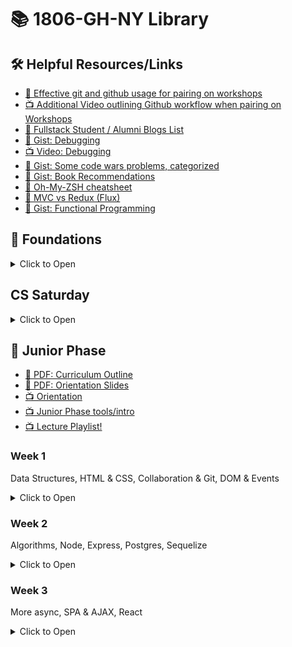 # 📚 1806-GH-NY Library

## 🛠️ Helpful Resources/Links

* [📖 Effective git and github usage for pairing on workshops](https://gist.github.com/omriBernstein/4fd2c21be8416d5e5a69aabc6fa94b82)
* [📺 Additional Video outlining Github workflow when pairing on Workshops](http://www.youtube.com/watch?v=VJHyW8OmSaI)
* [📖 Fullstack Student / Alumni Blogs List](https://github.com/FullstackAcademy/student-blogs)
* [📖 Gist: Debugging](https://gist.github.com/glebec/8a0d06e54a4b3f95a33392f948e97b6a)
* [📺 Video: Debugging](https://youtu.be/-NoR8H_mrC0)
* [📖 Gist: Some code wars problems, categorized](https://gist.github.com/joedotjs/7614f84264bf20e49d39)
* [📖 Gist: Book Recommendations](https://gist.github.com/glebec/c8139b51feb86005504810b8f58a696c)
* [📖 Oh-My-ZSH cheatsheet](https://github.com/robbyrussell/oh-my-zsh/wiki/Cheatsheet)
* [📖 MVC vs Redux (Flux)](https://blog.gisspan.com/2017/02/Redux-Vs-MVC,-Why-and-How.html)
* [📖 Gist: Functional Programming](https://gist.github.com/glebec/a5c9309c7615d4bbdb838a4973e0f9d7)

## 🥚 Foundations

<details><summary>Click to Open</summary>

### Fullstack Test First Solution Videos

* [📺 01 Properties](https://www.youtube.com/watch?v=YDoRg2topuA)
* [📺 02 Calculator](https://www.youtube.com/watch?v=komtSeCkzCA)
* [📺 03 RPN Calculator Playlist](https://www.youtube.com/playlist?list=PLx0iOsdUOUmnfk2sgE6qjfmAk6vbQVcNG)
* [📺 04 Loops Playlist](https://www.youtube.com/watch?v=66bl0bvyH2M&list=PLx0iOsdUOUmmHlW6T7IPy8uyiSgZp9R-E)
* [📺 05 Functions](https://www.youtube.com/watch?v=oAHIBcmFUsg)
* [📺 06 Functional](https://www.youtube.com/watch?v=fbf7aLX9dx4)
* [📺 07 Mammals](https://www.youtube.com/playlist?list=PLx0iOsdUOUmkJGuH7-4KJ6dToxFJzgVFh)
* [📺 08 Recursion](https://www.youtube.com/playlist?list=PLx0iOsdUOUmmrCVtFYTSvFgytB34qWT8a)

</details>

## CS Saturday

<details><summary>Click to Open</summary>

### Compilers

- [📺 Lecture](https://youtu.be/FE5MhiYjsA4)
- [📺 Review](https://youtu.be/WU5yKOa3Sjw)

### FQL

- [📺 Lecture: FQL Intro](https://youtu.be/4A1fxp43OHc)
- [📺 Live Review: FQL Parts I and II](https://youtu.be/S8MMP0q9ZI8)
- [📺 Lecture: Indexing](https://youtu.be/zA4wxpdfrHM)
- [📺 Live Review: FQL Part III](https://youtu.be/5LWxYajTg7M)

</details/>

## 🐛 Junior Phase

* [📖 PDF: Curriculum Outline](01-junior/Fullstack%20Academy%20Junior%20Phase%20Outline.pdf)
* [📖 PDF: Orientation Slides](01-junior/Orientation%20-%20Grace%20Hopper.pdf)
* [📺 Orientation](https://youtu.be/rKcrLXQH4Lk)
* [📺 Junior Phase tools/intro](https://youtu.be/jMeszg4C_YY)
* [📺 Lecture Playlist!](https://www.youtube.com/playlist?list=PLx0iOsdUOUmmjiVfw1_3SXAMvECArx9V2)


### Week 1

Data Structures, HTML & CSS, Collaboration & Git, DOM & Events

<details><summary>Click to Open</summary>

#### Day 1

##### Data Structures & Abstract Data Types

* Pre-Work: [📺 Computer Science Fundamentals](https://www.youtube.com/watch?v=5pmSAEeMsfo)

Topic | Lecture | Slides | Solution | Review
------|---------|--------|----------|-------
Stacks, Queues, DSs, ADTs | [📺][ds-1a] | [🖼️][ds-1b] | — | —
Linked Lists | [📺][ds-2a] | [🖼️][ds-2b] | [👾][ds-2c] | [📺][ds-2d]
Binary Search Trees | [📺][ds-3a] | [🖼️][ds-3b] | [👾][ds-3c] | [📺][ds-3d]
Hash Tables | [📺][ds-4a] | — | — | —

* Homework
  * Review the solution videos / code
  * [📺 Hash Table lecture][ds-4a]
* Extra challenges
  * Implement stacks & queues using an array + variables, but NO array methods or `length`.
  * Implement stacks & queues using your linked list.

[ds-1a]: https://youtu.be/vg4XfwUctWE
[ds-1b]: 01-junior/01-data-structures/stacks-queues.pdf
[ds-2a]: https://youtu.be/k25uk-O6tMg
[ds-2b]: 01-junior/01-data-structures/linked-list.pdf
[ds-2c]: 01-junior/01-data-structures/PairExercise.LinkedList.Solution
[ds-2d]: https://www.youtube.com/playlist?list=PLx0iOsdUOUmmR3kE0iA2eIYNS_beMg8ti
[ds-3a]: https://youtu.be/tBhRMZFqZrc
[ds-3b]: 01-junior/01-data-structures/binary-search-tree.pdf
[ds-3c]: 01-junior/01-data-structures/PairExercise.BinarySearchTree.Solution
[ds-3d]: https://www.youtube.com/playlist?list=PLx0iOsdUOUmkvOhyAm1NUJ023D8PyaD-B
[ds-4a]: https://youtu.be/_ly0_BpLJdk

#### Day 2

##### HTML & CSS

* Pre-Work: see pre-reading in LearnDot workshops for Tuesday!

Topic | Lecture | Slides | Solution | Review
------|---------|--------|----------|-------
HTML & CSS | [📺][htmlcss-lec] | [🖼️][htmlcss-slides] | - | -
Intro To Boxing | [📺][boxing-lec] | [🖼️][boxing-slides] | - | -
Flexbox | [📺][flexbox-lec] | [🖼️][flexbox-slides] | - | -

* Homework
  * [📺 Landing Site Solution][landing-solution]
  * [📚 CSS Tricks - Flexbox][css-tricks-flexbox]
* Utility
  * [💻 Codepen][codepen]
* Bonus Fun
  * [🎨 A Single Div][single-div]
  * [🐸 Flexbox Froggy][flexbox-frog]
  * [☣ Flexbox Zombies][flexbox-zombies]
  * [🌸 CSS Zen Garden][css-zen-garden]

[htmlcss-lec]: https://www.youtube.com/watch?v=dIYUWpMWEUU
[htmlcss-slides]: 01-junior/02-css/html_and_css.pdf
[boxing-lec]: https://www.youtube.com/watch?v=Xt2KCME1gIw
[boxing-slides]: 01-junior/02-css/intro_to_boxing.pdf
[flexbox-lec]: https://www.youtube.com/watch?v=SPW0HeI8u6E
[flexbox-slides]: 01-junior/02-css/flexbox.pdf
[landing-solution]: https://www.youtube.com/watch?v=yTH1Wdl_ep8
[flexbox-frog]: https://flexboxfroggy.com/
[flexbox-zombies]: https://flexboxzombies.com/p/flexbox-zombies
[single-div]: https://a.singlediv.com/
[codepen]: https://codepen.io/
[css-tricks-flexbox]: https://css-tricks.com/snippets/css/a-guide-to-flexbox/
[css-zen-garden]: http://csszengarden.com/

##### Collaboration and Git

* Pre-Work: see pre-reading in LearnDot workshops for Wednesday!

Topic | Lecture | Slides | Solution | Review
------|---------|--------|----------|-------
Pairing | [📺][pairing-video-1] | [🖼️][pairing-slides-1] | - | -
Git - Getting Confident | [📺][pairing-video-2] | [🖼️][pairing-slides-2] | - | -
Practical Debugging - Prevention | [📺][pairing-video-3] | [🖼️][pairing-slides-3] | - | -
Practical Debugging - DDT | [📺][pairing-video-4] | [🖼️][pairing-slides-4] | - | -

* Homework
  * [📚 debugging homework][pairing-debugging-homework]
  * [📚 configuring Git][https://gist.github.com/cassiozen/340b664c6b0c4b01d17dd15f835344e4]
  * [📚 Implicit Association Test][https://implicit.harvard.edu/implicit/takeatest.html]

* Resources
  * [💻 git workflow exercise][pairing-git-workflow-exercise]


[pairing-debugging-homework]: 01-junior/03-collaboration/javascript-debugging-homework.md
[pairing-slides-1]: 01-junior/03-collaboration/pair-programming.pdf
[pairing-video-1]: https://youtu.be/FG1v9ifF-lg
[pairing-slides-2]: 01-junior/03-collaboration/git.pdf
[pairing-video-2]: https://youtu.be/tD48EqqK3pE
[pairing-slides-3]: 01-junior/03-collaboration/debugging-prevention.pdf
[pairing-video-3]: https://youtu.be/b9_gGXlpjEU
[pairing-slides-4]: 01-junior/03-collaboration/debugging-detection-diagnosis.pdf
[pairing-video-4]: https://youtu.be/T09XFKbZ1sk
[pairing-git-workflow-exercise]: http://git.fullstackacademy.com/

##### DOM and Events

Topic | Lecture | Slides | Solution | Review
------|---------|--------|----------|-------
Intro to the DOM | [📺][DOM-video-1] | [🖼️][DOM-slides-1] | [👾][DOM-solution-1] | [📺][selector-video-review]
Event Listeners | [📺][DOM-video-2] | [🖼️][DOM-slides-2] | [👾][DOM-solution-2] | [📺][DOM-video-review]

* Homework
  * [📺 selector review video][selector-video-review]
  * [📺 pixelate review video][DOM-video-review]

[DOM-slides-1]: 01-junior/04-DOM/intro-to-the-dom.pdf
[DOM-video-1]: https://youtu.be/9ovv14NkAtw
[DOM-solution-1]: 01-junior/04-DOM/PairExercise.Selector.Solution
[DOM-slides-2]: 01-junior/04-DOM/event-listeners-and-handlers.pdf
[DOM-video-2]: https://youtu.be/1NDZ0rHu0Rg
[DOM-solution-2]: 01-junior/04-DOM/PairExercise.Pixelate.Solution
[DOM-video-review]: https://www.youtube.com/playlist?list=PLx0iOsdUOUmlGmcCCcsf9os6lVu0l5kg-
[selector-video-review]: https://youtu.be/vUcbywLzQS4

##### Conway's Game of Life

Topic | Lecture | Slides | Solution | Review
------|---------|--------|----------|-------
Game of Life | [📺][GOL-video-1] | [🖼️][GOL-slides-1] | [👾][GOL-solution] | [📺][GOL-review]

* Homework
  * [📺 Game of Life review playlist][GOL-review]

* Resources
  * [💻 Advanced Topics in Conway's Game of Life][GOL-video-2]

[GOL-solution]: https://github.com/FullstackAcademy/Solution.GameOfLife
[GOL-review]: https://www.youtube.com/playlist?list=PLtjHqI8ZTRgIyZ4ngz8r6Qi6l024Ka2bC
[GOL-slides-1]: 01-junior/05-game-o-life/game-of-life.pdf
[GOL-video-1]: https://youtu.be/eqQjb2ymwxc
[GOL-video-2]: https://youtu.be/XVM-1kgbGL8

</details>

### Week 2

Algorithms, Node, Express, Postgres, Sequelize

<details><summary>Click to Open</summary>

##### To do App Review Series
* Part 1 - Express and templates! - [📺](https://youtu.be/F8_bGntFue0) | [👾](01-junior/07-node-and-express/morningReview)

#### Day 6

##### Algorithms & Analysis

* Pre-Work: see pre-reading in LearnDot workshops for Tuesday!

Topic | Lecture | Slides | Solution | Review
------|---------|--------|----------|-------
Algorithms & Analysis | [📺][algoAnalysis-lec] | [🖼️][algoAnalysis-slides] | - | -
Sorting: Bubble Sort | [📺][bubble-lec] | [🖼️][bubble-slides] | [👾][bubble-solution] | [📺][bubbleMerge-review]
Sorting: Merge Sort | [📺][merge-lec] | [🖼️][merge-slides] | [👾][merge-solution] | -
Algorithms: Final Thoughts | [📺][algoFT-lec] | [🖼️][algoFT-slides] | - | -
Client-Server Architecture & HTTP | [📺][clientServer-lec] | [🖼️][clientServer-slides] | - | -

* Homework
  * Review solutions for bubble sort and merge sort
  * Watch review video on bubble sort and merge sort
* Resources
  * [📚 Big O Cheat Sheet][cheatSheet]
  * [📚 Bubble Sort][bubble-resource]
  * [📚 MergeSort][merge-resource]
  * [📚 Visualgo][visualgo-resource]
  * [📚 Time Complexity][complexity-resource]
  * [📚 Logarithms][log-resource]

[algoAnalysis-lec]: https://youtu.be/olJJ914dcu8
[algoAnalysis-slides]: 01-junior/06-algorithms/algo_analysis.pdf
[bubble-lec]: https://youtu.be/_HCFsrYMg1M
[bubble-slides]: 01-junior/06-algorithms/bubble_sort.pdf
[merge-lec]: https://youtu.be/ZIZ_bhhyLms
[merge-slides]: 01-junior/06-algorithms/merge_sort.pdf
[algoFT-lec]: https://youtu.be/iZhoyQrejxU
[algoFT-slides]: 01-junior/06-algorithms/algo_ft.pdf
[clientServer-lec]: https://youtu.be/gRE9vz6hCo0
[clientServer-slides]: 01-junior/06-algorithms/client_server.pdf
[bubble-solution]: https://github.com/FullstackAcademy/1806-GH-NY/blob/master/01-junior/06-algorithms/sorting-solution/bubblesort.js
[merge-solution]: https://github.com/FullstackAcademy/1806-GH-NY/blob/master/01-junior/06-algorithms/sorting-solution/mergesort.js
[bubbleMerge-review]: https://www.youtube.com/watch?v=Dz0NkaBp-FM
[cheatSheet]: http://bigocheatsheet.com/
[bubble-resource]: https://www.youtube.com/watch?v=aXXWXz5rF64
[merge-resource]: https://www.youtube.com/watch?v=es2T6KY45cA
[visualgo-resource]: https://visualgo.net/en
[complexity-resource]: https://www.interviewcake.com/article/python/big-o-notation-time-and-space-complexity
[log-resource]: https://www.interviewcake.com/article/python/logarithms

#### Day 7

##### Node and Express

Topic | Lecture | Slides | Solution | Review
------|---------|--------|----------|-------
Node part 1 | [📺][NODE-EXPRESS-lec-1a] | [🖼️][NODE-EXPRESS-slides-1a] | - | -
Node part 2 | [📺][NODE-EXPRESS-lec-1b] | [🖼️][NODE-EXPRESS-slides-1b] | [👾][NODE-EXPRESS-solution-code-1] | -
Express part 1 | [📺][NODE-EXPRESS-lec-2a] | [️🖼️️][NODE-EXPRESS-slides-2a] | — | —
Express part 2 | [📺][NODE-EXPRESS-lec-2b] | [️🖼️️][NODE-EXPRESS-slides-2b] | [👾][NODE-EXPRESS-solution-code-2] | [📺][NODE-EXPRESS-solution-vid]

- Homework
  - [📺 What the heck is the event loop anyway?][NODE-EXPRESS-hw]
  - [📺 node and express pair exercise reviews][NODE-EXPRESS-solution-vid]

[NODE-EXPRESS-slides-1a]: 01-junior/07-node-and-express/node/node-intro.pdf
[NODE-EXPRESS-slides-1b]: 01-junior/07-node-and-express/node/asynchronicity-intro.pdf
[NODE-EXPRESS-slides-2a]: 01-junior/07-node-and-express/express/express-101.pdf
[NODE-EXPRESS-slides-2b]: 01-junior/07-node-and-express/express/express-201.pdf
[NODE-EXPRESS-lec-1b]: https://youtu.be/Wq2oHarj1To
[NODE-EXPRESS-lec-1a]: https://youtu.be/Mr6mvooJcR0
[NODE-EXPRESS-lec-2a]: https://youtu.be/vxA7LQBq6tY
[NODE-EXPRESS-lec-2b]: https://youtu.be/hYffB4xRRRE
[NODE-EXPRESS-solution-vid]: https://www.youtube.com/watch?v=UZ5MO-5a2yI
[NODE-EXPRESS-solution-code-1]: 01-junior/07-node-and-express/node/Solution.NodeShell
[NODE-EXPRESS-solution-code-2]: 01-junior/07-node-and-express/express/Solution.Wizard-news-part1
[NODE-EXPRESS-hw]: https://www.youtube.com/watch?v=8aGhZQkoFbQ


#### Day 8

##### Databases & SQL

Topic | Lecture | Slides | Solution | Review
------|---------|--------|----------|-------
Intro to Databases | [📺][intro-to-databases-LEC] | [🖼️][intro-to-databases-SLIDES]  | - | -
Intro to SQL | [📺][intro-to-sql-LEC] | [🖼️][intro-to-sql-SLIDES] | - | -
Intro to Schema Design | [📺][intro-to-schema-LEC] | [🖼️][intro-to-schema-SLIDES] | — | —

- Resources
	- [Datacamp free SQL course][datacamp-link]

[intro-to-databases-SLIDES]: 01-junior/08-databases/intro-to-dbs.pdf
[intro-to-sql-SLIDES]: 01-junior/08-databases/intro-to-sql.pdf
[intro-to-schema-design-SLIDES]: 01-junior/08-databases/intro-to-schema.pdf
[intro-to-databases-LEC]: https://www.youtube.com/watch?v=p45PeqKoAXo
[intro-to-sql-LEC]: https://youtu.be/wLhnI5fmuQg
[intro-to-schema-SLIDES]: 01-junior/08-databases/intro-to-schema.pdf
[intro-to-schema-LEC]: https://youtu.be/XayCBVBoJE0
[datacamp-link]: https://www.datacamp.com/courses/intro-to-sql-for-data-science

#### Day 9

##### Async/Await, Postgres in Node, and RESTful routing in Express

Topic | Lecture | Slides | Solution | Review
------|---------|--------|----------|-------
async/await | [📺][async-await] | [🖼️][async-await-slides] | - | -
postgres | [📺][postgres-node] | [🖼️][postgres-node-slides] | [👾][solution] | -
RESTful routing | [📺][restful-express] | [🖼️][restful-express-slides] | [👾][solution] | -

- Homework
  - [📺 Wizard News Part 2 & 3 Review][wizard-news-2-3-review]

[async-await]: https://youtu.be/F8_bGntFue0
[async-await-slides]: 01-junior/09-async-and-REST/async-await.pdf
[postgres-node]: https://youtu.be/ScTNWnjWjkA
[postgres-node-slides]: 01-junior/09-async-and-REST/node-postgres.pdf
[restful-express]: https://youtu.be/OzIbRLeX2ZU
[restful-express-slides]: 01-junior/09-async-and-REST/express-routes-rest.pdf
[wizard-news-2-3-review]: https://www.youtube.com/playlist?list=PLtjHqI8ZTRgJpqVuKpzG7bOOOUvE9UJMy
[solution]: 01-junior/09-async-and-REST/Solution.Wizard-news

#### Day 10

##### Wikistack

Topic | Lecture | Slides | Solution | Review
------|---------|--------|----------|-------
Sequelize ORM | [📺][wikistack-lec] | [🖼️][wikistack-slides] | - | -

[wikistack-slides]: 01-junior/10-wikistack/intro-to-ORMs.pdf
[wikistack-lec]: https://youtu.be/e1Pb0EAmmqU


</details>

### Week 3

More async, SPA & AJAX, React

<details><summary>Click to Open</summary>

#### Day 1

##### Event Emitters and Promises

Topic | Lecture | Slides | Solution | Review
------|---------|--------|----------|-------
Event Emitters | [📺][EEP-event-lecture] | [🖼️][EEP-event-slides] | [👾][EEP-event-code] | —
Promise Mechanics I | [📺][EEP-p-mech-I-lecture] | [🖼️][EEP-p-mech-I-slides] | [👾 `sleep.js`][EEP-p-sleep-code] | —
Promise Mechanics II | [📺][EEP-p-mech-II-lecture] | [🖼️][EEP-p-mech-II-slides] | [👾 COINTEL][EEP-p-cointel-code] | —
Promise Structure | [📺][EEP-p-structure-lecture] | [🖼️][EEP-p-structure-slides] | [👾 Plantr][EEP-p-plantr-code] | —
[Pledge.js (Extra)][EEP-pledge-workshop] | — | — | [👾][EEP-pledge-solution] | [📺][EEP-pledge-videos]

- Homework
  - [📺 📺 📺 Promise Concepts Video Series](https://www.youtube.com/playlist?list=PLx0iOsdUOUmmZBjhoMfHYJBvDs6qC0yx4)
- Recommended Resources
  - [📖 We Have a Problem with Promises](http://pouchdb.com/2015/05/18/we-have-a-problem-with-promises.html)
  - [📚 Promise List o' Links (Specs, Articles, etc.)](https://learn.fullstackacademy.com/workshop/54aed6c88ef6f60b0064259d/content/54aed94417b7120b00acfff0/text)

[EEP-event-lecture]: https://youtu.be/ZMkhSkXOenA
[EEP-event-slides]: 01-junior/11-promises/event-emitters.pdf
[EEP-event-code]: 01-junior/11-promises/Solution.EventEmitter
[EEP-p-mech-I-lecture]: https://youtu.be/w37oSc68frQ
[EEP-p-mech-I-slides]: 01-junior/11-promises/promise-mechanics.pdf
[EEP-p-sleep-code]: 01-junior/11-promises/Solution.sleep.js
[EEP-p-mech-II-lecture]: https://youtu.be/mHwt50fRmtk
[EEP-p-mech-II-slides]: 01-junior/11-promises/promise-mechanics-2.pdf
[EEP-p-cointel-code]: 01-junior/11-promises/Solution.CounterIntelligence
[EEP-p-structure-lecture]: https://youtu.be/8i45M4t1rh0
[EEP-p-structure-slides]: 01-junior/11-promises/promise-structure.pdf
[EEP-p-plantr-code]: 01-junior/11-promises/SampleSolution.Plantr
[EEP-pledge-workshop]: https://learn.fullstackacademy.com/workshop/54aed6c88ef6f60b0064259d/content/564a5f158f38860300fefd80/text
[EEP-pledge-solution]: https://github.com/FullstackAcademy/pledge-solution-with-diffs/commits/master
[EEP-pledge-videos]: https://www.youtube.com/playlist?list=PLdFZ1SKgSJKqdvhkmg7KcLJdfltqdPwf3

#### Day 2

##### Fullstack Applications

Topic | Lecture | Slides | Solution | Review
------|---------|--------|----------|-------
Express & Sequelize: Rounding Out | [📺][exp_seq_LECTURE] | [🖼️][exp_seq_SLIDES] | - | —
Client Server Architecture II: Fullstack Applications | - | [🖼️][client_server_arch_SLIDES] | - | —
Frontend Modules (Webpack) | - | - | - | —

[exp_seq_LECTURE]: https://youtu.be/KMMNOFSMBZw
[exp_seq_SLIDES]: 01-junior/12-fullstack_apps/exp_seq_rounding_out.pdf
[client_server_arch_SLIDES]: 01-junior/12-fullstack_apps/client_server_arch.pdf

</details>
